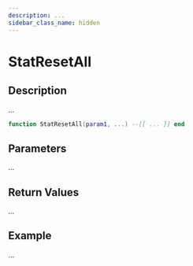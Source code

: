 ```yaml
---
description: ...
sidebar_class_name: hidden
---
```


# StatResetAll

## Description

...

```lua
function StatResetAll(param1, ...) --[[ ... ]] end
```

## Parameters

...

## Return Values

...

## Example

...


